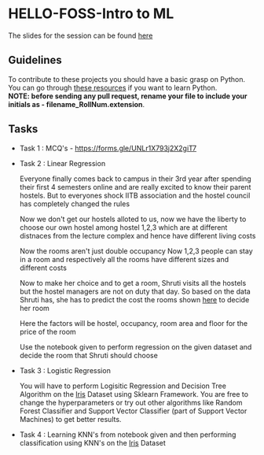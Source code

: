 # HELLO-FOSS-Intro to ML

The slides for the session can be found <a href = "https://docs.google.com/presentation/d/1UKiMZTcnCOUxNHcBNnSd-n6FCgyZYEldMT--3h0nzok/edit?usp=sharing">here</a>

## Guidelines
To contribute to these projects you should have a basic grasp on Python. You can go through [these resources](https://github.com/wncc/TSS-2021/tree/main/Python%20%26%20its%20Applications/Week-1) if you want to learn Python. <br>
**NOTE: before sending any pull request, rename your file to include your initials as - filename_RollNum.extension**.

## Tasks

 - Task 1 : MCQ's -  https://forms.gle/UNLr1X793j2X2giT7
 - Task 2 : Linear Regression <br> <p>Everyone finally comes back to campus in their 3rd year after spending their first 4 semesters online and are really excited to know their parent hostels. But  to everyones shock IITB association and the hostel council has completely changed the rules

      Now we don't get our hostels alloted to us, now we have the liberty to choose our own hostel among hostel 1,2,3 which are at different distnaces from the lecture complex and hence have different living costs

      Now the rooms aren't just double occupancy
      Now 1,2,3 people can stay in a room and respectively all the rooms have different sizes and different costs

      Now to make her choice and to get a room, Shruti visits all the hostels but the hostel managers are not on duty that day. So based on the data Shruti has, she has to predict the cost the rooms shown [here](Hostel_Linear_Dataset.csv) to decide her room

      Here the factors will be hostel, occupancy, room area and floor for the price of the room</p>
      Use the notebook given to perform regression on the given dataset and decide the room that Shruti should choose
 - Task 3 : Logistic Regression <br> <p> You will have to perform Logisitic Regression and Decision Tree Algorithm on the [Iris](iris.csv) Dataset using Sklearn Framework.
            You are free to change the hyperparameters or try out other algorithms like Random Forest Classifier and Support Vector Classifier (part of Support Vector Machines) to get better results. 
  - Task 4 : Learning KNN's from notebook given and then performing classification using KNN's on the [Iris](iris.csv) Dataset

